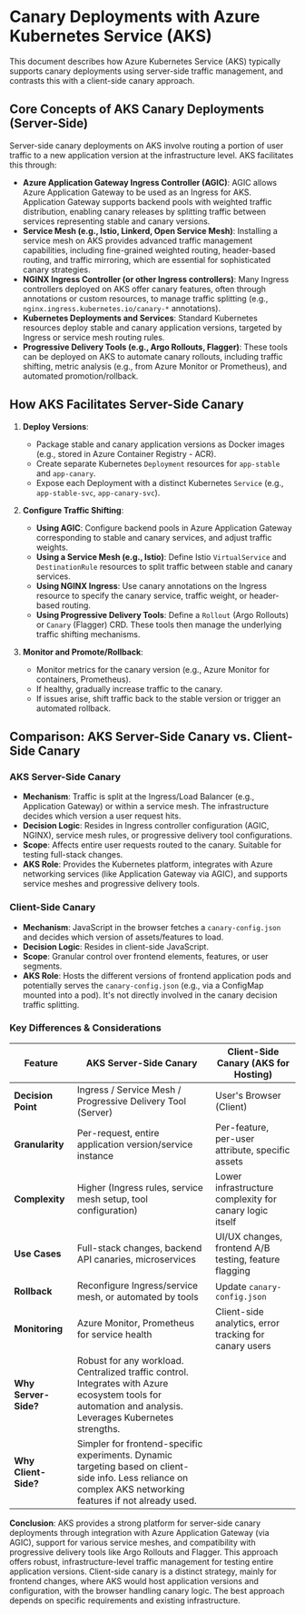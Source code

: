# Canary Deployments with Azure Kubernetes Service (AKS)

This document describes how Azure Kubernetes Service (AKS) typically supports canary deployments using server-side traffic management, and contrasts this with a client-side canary approach.

## Core Concepts of AKS Canary Deployments (Server-Side)

Server-side canary deployments on AKS involve routing a portion of user traffic to a new application version at the infrastructure level. AKS facilitates this through:

*   **Azure Application Gateway Ingress Controller (AGIC)**: AGIC allows Azure Application Gateway to be used as an Ingress for AKS. Application Gateway supports backend pools with weighted traffic distribution, enabling canary releases by splitting traffic between services representing stable and canary versions.
*   **Service Mesh (e.g., Istio, Linkerd, Open Service Mesh)**: Installing a service mesh on AKS provides advanced traffic management capabilities, including fine-grained weighted routing, header-based routing, and traffic mirroring, which are essential for sophisticated canary strategies.
*   **NGINX Ingress Controller (or other Ingress controllers)**: Many Ingress controllers deployed on AKS offer canary features, often through annotations or custom resources, to manage traffic splitting (e.g., `nginx.ingress.kubernetes.io/canary-*` annotations).
*   **Kubernetes Deployments and Services**: Standard Kubernetes resources deploy stable and canary application versions, targeted by Ingress or service mesh routing rules.
*   **Progressive Delivery Tools (e.g., Argo Rollouts, Flagger)**: These tools can be deployed on AKS to automate canary rollouts, including traffic shifting, metric analysis (e.g., from Azure Monitor or Prometheus), and automated promotion/rollback.

## How AKS Facilitates Server-Side Canary

1.  **Deploy Versions**:
    *   Package stable and canary application versions as Docker images (e.g., stored in Azure Container Registry - ACR).
    *   Create separate Kubernetes `Deployment` resources for `app-stable` and `app-canary`.
    *   Expose each Deployment with a distinct Kubernetes `Service` (e.g., `app-stable-svc`, `app-canary-svc`).

2.  **Configure Traffic Shifting**:
    *   **Using AGIC**: Configure backend pools in Azure Application Gateway corresponding to stable and canary services, and adjust traffic weights.
    *   **Using a Service Mesh (e.g., Istio)**: Define Istio `VirtualService` and `DestinationRule` resources to split traffic between stable and canary services.
    *   **Using NGINX Ingress**: Use canary annotations on the Ingress resource to specify the canary service, traffic weight, or header-based routing.
    *   **Using Progressive Delivery Tools**: Define a `Rollout` (Argo Rollouts) or `Canary` (Flagger) CRD. These tools then manage the underlying traffic shifting mechanisms.

3.  **Monitor and Promote/Rollback**:
    *   Monitor metrics for the canary version (e.g., Azure Monitor for containers, Prometheus).
    *   If healthy, gradually increase traffic to the canary.
    *   If issues arise, shift traffic back to the stable version or trigger an automated rollback.

## Comparison: AKS Server-Side Canary vs. Client-Side Canary

### AKS Server-Side Canary
*   **Mechanism**: Traffic is split at the Ingress/Load Balancer (e.g., Application Gateway) or within a service mesh. The infrastructure decides which version a user request hits.
*   **Decision Logic**: Resides in Ingress controller configuration (AGIC, NGINX), service mesh rules, or progressive delivery tool configurations.
*   **Scope**: Affects entire user requests routed to the canary. Suitable for testing full-stack changes.
*   **AKS Role**: Provides the Kubernetes platform, integrates with Azure networking services (like Application Gateway via AGIC), and supports service meshes and progressive delivery tools.

### Client-Side Canary
*   **Mechanism**: JavaScript in the browser fetches a `canary-config.json` and decides which version of assets/features to load.
*   **Decision Logic**: Resides in client-side JavaScript.
*   **Scope**: Granular control over frontend elements, features, or user segments.
*   **AKS Role**: Hosts the different versions of frontend application pods and potentially serves the `canary-config.json` (e.g., via a ConfigMap mounted into a pod). It's not directly involved in the canary decision traffic splitting.

### Key Differences & Considerations

| Feature             | AKS Server-Side Canary                                       | Client-Side Canary (AKS for Hosting)                          |
|---------------------|--------------------------------------------------------------|-------------------------------------------------------------------|
| **Decision Point**  | Ingress / Service Mesh / Progressive Delivery Tool (Server)  | User's Browser (Client)                                           |
| **Granularity**     | Per-request, entire application version/service instance     | Per-feature, per-user attribute, specific assets                  |
| **Complexity**      | Higher (Ingress rules, service mesh setup, tool configuration)| Lower infrastructure complexity for canary logic itself           |
| **Use Cases**       | Full-stack changes, backend API canaries, microservices      | UI/UX changes, frontend A/B testing, feature flagging             |
| **Rollback**        | Reconfigure Ingress/service mesh, or automated by tools      | Update `canary-config.json`                                       |
| **Monitoring**      | Azure Monitor, Prometheus for service health                 | Client-side analytics, error tracking for canary users            |
| **Why Server-Side?**| Robust for any workload. Centralized traffic control. Integrates with Azure ecosystem tools for automation and analysis. Leverages Kubernetes strengths. |
| **Why Client-Side?**| Simpler for frontend-specific experiments. Dynamic targeting based on client-side info. Less reliance on complex AKS networking features if not already used. |

**Conclusion**:
AKS provides a strong platform for server-side canary deployments through integration with Azure Application Gateway (via AGIC), support for various service meshes, and compatibility with progressive delivery tools like Argo Rollouts and Flagger. This approach offers robust, infrastructure-level traffic management for testing entire application versions. Client-side canary is a distinct strategy, mainly for frontend changes, where AKS would host application versions and configuration, with the browser handling canary logic. The best approach depends on specific requirements and existing infrastructure.
